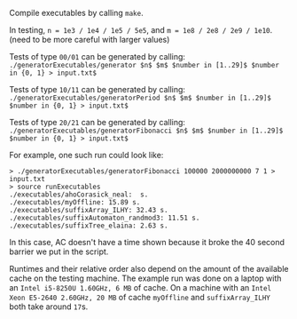 Compile executables by calling `make`.

In testing, `n = 1e3 / 1e4 / 1e5 / 5e5`, and `m = 1e8 / 2e8 / 2e9 / 1e10`. (need to be more careful with larger values)

Tests of type `00/01` can be generated by calling:
`./generatorExecutables/generator $n$ $m$ $number in [1..29]$ $number in {0, 1} > input.txt$`

Tests of type `10/11` can be generated by calling:
`./generatorExecutables/generatorPeriod $n$ $m$ $number in [1..29]$ $number in {0, 1} > input.txt$`

Tests of type `20/21` can be generated by calling:
`./generatorExecutables/generatorFibonacci $n$ $m$ $number in [1..29]$ $number in {0, 1} > input.txt$`

For example, one such run could look like:
```
> ./generatorExecutables/generatorFibonacci 100000 2000000000 7 1 > input.txt
> source runExecutables 
./executables/ahoCorasick_neal:  s.
./executables/myOffline: 15.89 s.
./executables/suffixArray_ILHY: 32.43 s.
./executables/suffixAutomaton_randmod3: 11.51 s.
./executables/suffixTree_elaina: 2.63 s.
```

In this case, AC doesn't have a time shown because it broke the 40 second barrier we put in the script.

Runtimes and their relative order also depend on the amount of the available cache on the testing machine. The example run was done on a laptop with an `Intel i5-8250U 1.60GHz, 6 MB` of cache. On a machine with an `Intel Xeon E5-2640 2.60GHz, 20 MB` of cache `myOffline` and `suffixArray_ILHY` both take around `17`s.
